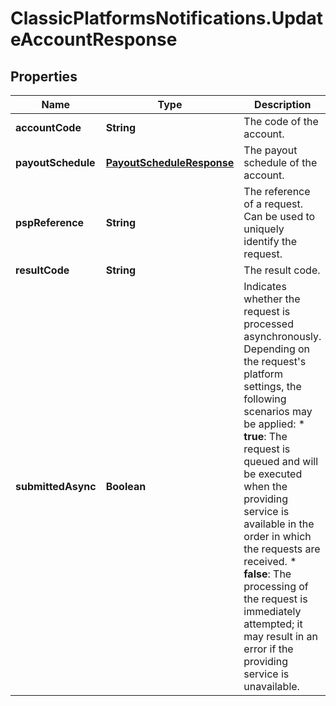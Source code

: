 # ClassicPlatformsNotifications.UpdateAccountResponse

## Properties

Name | Type | Description | Notes
------------ | ------------- | ------------- | -------------
**accountCode** | **String** | The code of the account. | 
**payoutSchedule** | [**PayoutScheduleResponse**](PayoutScheduleResponse.md) | The payout schedule of the account. | [optional] 
**pspReference** | **String** | The reference of a request. Can be used to uniquely identify the request. | [optional] 
**resultCode** | **String** | The result code. | [optional] 
**submittedAsync** | **Boolean** | Indicates whether the request is processed asynchronously. Depending on the request&#39;s platform settings, the following scenarios may be applied: * **true**: The request is queued and will be executed when the providing service is available in the order in which the requests are received. * **false**: The processing of the request is immediately attempted; it may result in an error if the providing service is unavailable. | [optional] 


